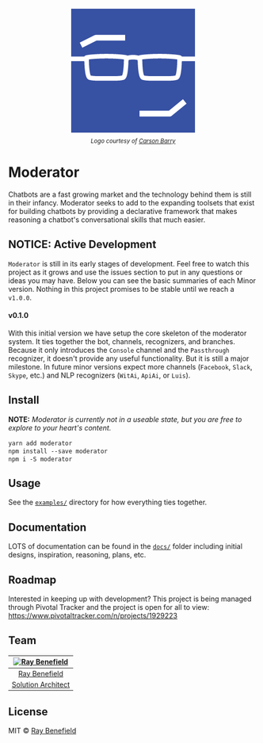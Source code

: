 <p align="center">
    <a href="https://github.com/RayBenefield/moderator">
        <img src="images/logo-250.png" alt="Moderator"/>
    </a>
    <br />
    <sub><em>Logo courtesy of <a href="https://www.linkedin.com/in/ACoAABSukNQBFG3qSrL7DzoXFWf0lDJ70g6Yy-w/">Carson Barry</a></em></sub>
</p>

# Moderator

Chatbots are a fast growing market and the technology behind them is still in their infancy. Moderator seeks to add to the expanding toolsets that exist for building chatbots by providing a declarative framework that makes reasoning a chatbot's conversational skills that much easier.


## NOTICE: Active Development

`Moderator` is still in its early stages of development. Feel free to watch this project as it grows and use the issues section to put in any questions or ideas you may have. Below you can see the basic summaries of each Minor version. Nothing in this project promises to be stable until we reach a `v1.0.0`.


#### v0.1.0

With this initial version we have setup the core skeleton of the moderator system. It ties together the bot, channels, recognizers, and branches. Because it only introduces the `Console` channel and the `Passthrough` recognizer, it doesn't provide any useful functionality. But it is still a major milestone. In future minor versions expect more channels (`Facebook`, `Slack`, `Skype`, etc.) and NLP recognizers (`WitAi`, `ApiAi`, or `Luis`).



## Install

**NOTE:** *Moderator is currently not in a useable state, but you are free to explore to your heart's content.*
```
yarn add moderator
npm install --save moderator
npm i -S moderator
```


## Usage

See the [`examples/`](./example/) directory for how everything ties together.


## Documentation

LOTS of documentation can be found in the [`docs/`](./docs/) folder including initial designs, inspiration, reasoning, plans, etc.


## Roadmap

Interested in keeping up with development? This project is being managed through Pivotal Tracker and the project is open for all to view: https://www.pivotaltracker.com/n/projects/1929223


## Team

|[![Ray Benefield](http://gravatar.com/avatar/e931b13306ea1022549766266727f789?s=144)](https://github.com/RayBenefield) |
|:---:|
|[Ray Benefield](https://github.com/RayBenefield) |
|[Solution Architect](https://en.wikipedia.org/wiki/Solution_architect) |


## License

MIT © [Ray Benefield](https://github.com/RayBenefield)
